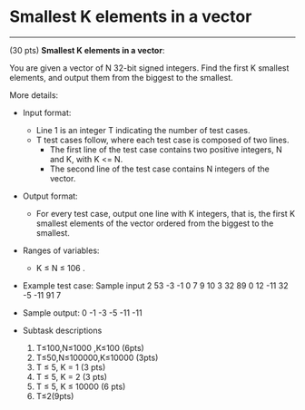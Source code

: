 # Smallest K elements in a vector
------

(30 pts) **Smallest K elements in a vector**:

You are given a vector of N 32-bit signed integers. Find the first K smallest elements, and output them from the biggest to the smallest.

More details:

* Input format:
  * Line 1 is an integer T indicating the number of test cases.
  * T test cases follow, where each test case is composed of two lines.
    * The first line of the test case contains two positive integers, N and K, with K <= N.
    * The second line of the test case contains N integers of the vector.

* Output format:
  * For every test case, output one line with K integers, that is, the first K smallest elements of the vector ordered from the biggest to the smallest.

* Ranges of variables:
  * K ≤ N ≤ 106 .

* Example test case: Sample input
  2
  53
  -3 -1 0 7 9
  10 3
  32 89 0 12 -11 32 -5 -11 91 7

* Sample output:
  0 -1 -3
  -5 -11 -11

* Subtask descriptions
  1. T≤100,N≤1000 ,K≤100 (6pts)
  2. T≤50,N≤100000,K≤10000 (3pts)
  3. T ≤ 5, K = 1 (3 pts)
  4. T ≤ 5, K = 2 (3 pts)
  5. T ≤ 5, K ≤ 10000 (6 pts)
  6. T≤2(9pts)
